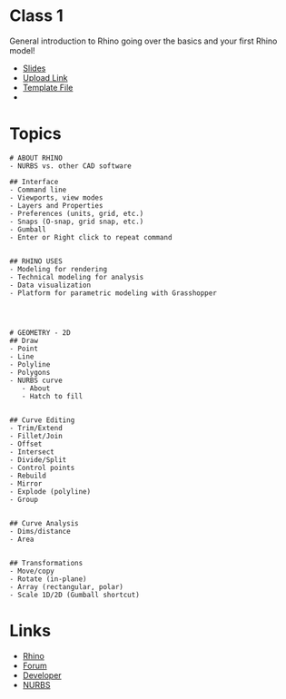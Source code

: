 # Class 1

General introduction to Rhino going over the basics and your first Rhino model!

- [Slides](./slides.pdf)
- [Upload Link]()
- [Template File](./Intro_To_Rhino_Template.3dm)
- 
# Topics
```
# ABOUT RHINO
- NURBS vs. other CAD software

## Interface
- Command line
- Viewports, view modes
- Layers and Properties
- Preferences (units, grid, etc.)
- Snaps (O-snap, grid snap, etc.)
- Gumball
- Enter or Right click to repeat command


## RHINO USES
- Modeling for rendering
- Technical modeling for analysis
- Data visualization
- Platform for parametric modeling with Grasshopper




# GEOMETRY - 2D
## Draw
- Point
- Line
- Polyline
- Polygons
- NURBS curve
   - About
   - Hatch to fill


## Curve Editing
- Trim/Extend
- Fillet/Join
- Offset
- Intersect
- Divide/Split
- Control points
- Rebuild
- Mirror
- Explode (polyline)
- Group


## Curve Analysis
- Dims/distance
- Area


## Transformations
- Move/copy
- Rotate (in-plane)
- Array (rectangular, polar)
- Scale 1D/2D (Gumball shortcut)
```

# Links
- [Rhino](https://www.rhino3d.com/)
- [Forum](https://discourse.mcneel.com/)
- [Developer](https://developer.rhino3d.com/)
- [NURBS](https://en.wikipedia.org/wiki/Non-uniform_rational_B-spline#Example:_a_circle)
